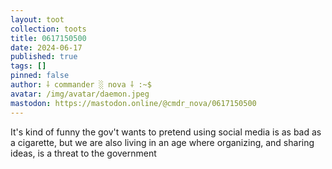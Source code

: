 ```yaml
---
layout: toot
collection: toots
title: 0617150500
date: 2024-06-17
published: true
tags: []
pinned: false
author: ⸸ commander ░ nova ⸸ :~$
avatar: /img/avatar/daemon.jpeg
mastodon: https://mastodon.online/@cmdr_nova/0617150500
---
```


It's kind of funny the gov't wants to pretend using social media is as bad as a cigarette, but we are also living in an age where organizing, and sharing ideas, is a threat to the government
